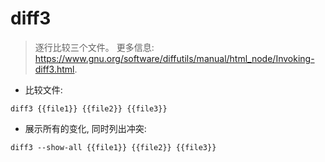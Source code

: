 # diff3

> 逐行比较三个文件。
> 更多信息: <https://www.gnu.org/software/diffutils/manual/html_node/Invoking-diff3.html>.

- 比较文件:

`diff3 {{file1}} {{file2}} {{file3}}`

- 展示所有的变化, 同时列出冲突:

`diff3 --show-all {{file1}} {{file2}} {{file3}}`